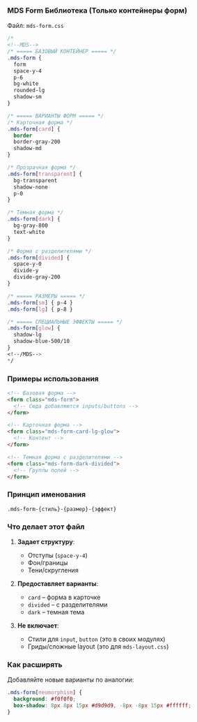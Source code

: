 ### **MDS Form Библиотека (Только контейнеры форм)**  
Файл: `mds-form.css`  

```css
/*
<!--MDS-->
/* ===== БАЗОВЫЙ КОНТЕЙНЕР ===== */
.mds-form {
  form
  space-y-4
  p-6
  bg-white
  rounded-lg
  shadow-sm
}

/* ===== ВАРИАНТЫ ФОРМ ===== */
/* Карточная форма */
.mds-form[card] {
  border
  border-gray-200
  shadow-md
}

/* Прозрачная форма */
.mds-form[transparent] {
  bg-transparent
  shadow-none
  p-0
}

/* Темная форма */
.mds-form[dark] {
  bg-gray-800
  text-white
}

/* Форма с разделителями */
.mds-form[divided] {
  space-y-0
  divide-y
  divide-gray-200
}

/* ===== РАЗМЕРЫ ===== */
.mds-form[sm] { p-4 }
.mds-form[lg] { p-8 }

/* ===== СПЕЦИАЛЬНЫЕ ЭФФЕКТЫ ===== */
.mds-form[glow] {
  shadow-lg
  shadow-blue-500/10
}
<!--/MDS-->
*/
```

### **Примеры использования**  
```html
<!-- Базовая форма -->
<form class="mds-form">
  <!-- Сюда добавляются inputs/buttons -->
</form>

<!-- Карточная форма -->
<form class="mds-form-card-lg-glow">
  <!-- Контент -->
</form>

<!-- Темная форма с разделителями -->
<form class="mds-form-dark-divided">
  <!-- Группы полей -->
</form>
```

### **Принцип именования**  
```
.mds-form-{стиль}-{размер}-{эффект}
```

### **Что делает этот файл**  
1. **Задает структуру**:  
   - Отступы (`space-y-4`)  
   - Фон/границы  
   - Тени/скругления  

2. **Предоставляет варианты**:  
   - `card` – форма в карточке  
   - `divided` – с разделителями  
   - `dark` – темная тема  

3. **Не включает**:  
   - Стили для `input`, `button` (это в своих модулях)  
   - Гриды/сложные layout (это для `mds-layout.css`)  

### **Как расширять**  
Добавляйте новые варианты по аналогии:  
```css
.mds-form[neumorphism] {
  background: #f0f0f0;
  box-shadow: 8px 8px 15px #d9d9d9, -8px -8px 15px #ffffff;
}
```
